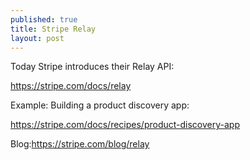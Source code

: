 ```yaml
---
published: true
title: Stripe Relay
layout: post
---
```

Today Stripe introduces their Relay API:

https://stripe.com/docs/relay

Example: Building a product discovery app:

https://stripe.com/docs/recipes/product-discovery-app


Blog:https://stripe.com/blog/relay